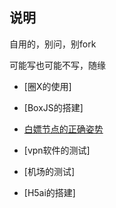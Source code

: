 ## 说明


自用的，别问，别fork

可能写也可能不写，随缘


* [圈X的使用]

* [BoxJS的搭建]

* [白嫖节点的正确姿势](https://ghproxy.com/https://github.com/Yiov/notes/tree/main/Proxy)

* [vpn软件的测试]

* [机场的测试]

* [H5ai的搭建]
